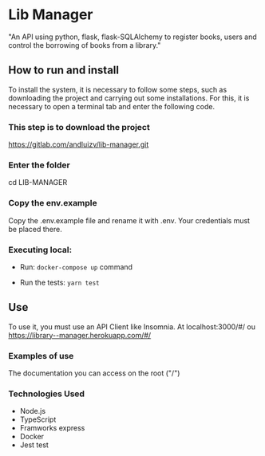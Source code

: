 # Lib Manager

"An API using python, flask, flask-SQLAlchemy to register books, users and control the borrowing of books from a library."

## How to run and install

To install the system, it is necessary to follow some steps, such as downloading the project and carrying out some installations. For this, it is necessary to open a terminal tab and enter the following code.

### This step is to download the project

https://gitlab.com/andluizv/lib-manager.git

### Enter the folder

cd LIB-MANAGER

### Copy the env.example

Copy the .env.example file and rename it with .env. Your credentials must be placed there.

### Executing local:

- Run: `docker-compose up` command

- Run the tests: `yarn test`

## Use

To use it, you must use an API Client like Insomnia. At localhost:3000/#/ ou https://library--manager.herokuapp.com/#/

### Examples of use

The documentation you can access on the root ("/")

### Technologies Used

- Node.js
- TypeScript
- Framworks express
- Docker
- Jest test
